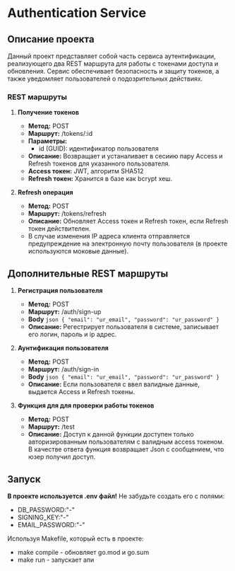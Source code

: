 # Authentication Service

## Описание проекта

Данный проект представляет собой часть сервиса аутентификации, реализующего два REST маршрута для работы с токенами доступа и обновления. Сервис обеспечивает безопасность и защиту токенов, а также уведомляет пользователей о подозрительных действиях.

### REST маршруты

1. **Получение токенов**
   - **Метод:** POST
   - **Маршрут:** /tokens/:id
   - **Параметры:**
     - id (GUID): идентификатор пользователя
   - **Описание:** Возвращает и устаналивает в сесиию пару Access и Refresh токенов для указанного пользователя.
   - **Access токен:** JWT, алгоритм SHA512
   - **Refresh токен:** Хранится в базе как bcrypt хеш.

2. **Refresh операция**
   - **Метод:** POST
   - **Маршрут:** /tokens/refresh
   - **Описание:** Обновляет Access токен и Refresh токен, если Refresh токен действителен.
   - В случае изменения IP адреса клиента отправляется предупреждение на электронную почту пользователя (в проекте используются моковые данные).


## Дополнительные REST маршруты

1. **Регистрация пользователя**
   - **Метод:** POST
   - **Маршрут:** /auth/sign-up
   - **Body**
     ```json { "email": "ur_email", "password": "ur_password" }```
   - **Описание:** Регестрирует пользователя в системе, записывает его логин, пароль и ip адрес.


2. **Аунтификация пользователя**
   - **Метод:** POST
   - **Маршрут:** /auth/sign-in
   - **Body**
     ```json { "email": "ur_email", "password": "ur_password" }```
   - **Описание:** Если пользователя с ввел валидные данные, выдается Access и Refresh токены.


3. **Функция для для проверки работы токенов**
   - **Метод:** POST
   - **Маршрут:** /test
   - **Описание:** Доступ к данной функции доступен только авторизированным пользователям с валидным access токеном. В качестве ответа функция возвращает Json с сообщением, что юзер получил доступ.


## Запуск

**В проекте используется .env файл!** Не забудьте создать его с полями:
- DB_PASSWORD:"-"
- SIGNING_KEY:"-"
- EMAIL_PASSWORD:"-"

Используя Makefile, который есть в проекте:
- make compile - обновляет go.mod и go.sum
- make run - запускает апи


